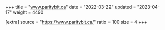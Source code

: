 +++
title = "www.paritybit.ca"
date = "2022-03-22"
updated = "2023-04-17"
weight = 4490

[extra]
source = "https://www.paritybit.ca/"
ratio = 100
size = 4
+++
